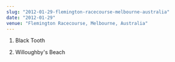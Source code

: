 ```yaml
---
slug: "2012-01-29-flemington-racecourse-melbourne-australia"
date: "2012-01-29"
venue: "Flemington Racecourse, Melbourne, Australia"
---
```


 1. Black Tooth

 2. Willoughby's Beach
